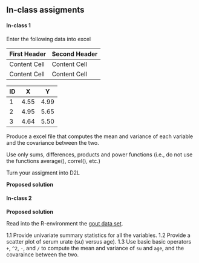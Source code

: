 

## In-class assigments


#### In-class 1

Enter the following data into excel

| First Header  | Second Header |
| ------------- | ------------- |
| Content Cell  | Content Cell  |
| Content Cell  | Content Cell  |


| ID | X | Y |
|-----|----|----|
|1 |	4.55	| 4.99 |
|2	| 4.95 |	5.65 |
| 3	| 4.64 |	5.50 |



Produce a excel file that computes the mean and variance of each variable and the covariance between the two.

Use only sums, differences, products and power functions (i.e., do not use the functions average(), correl(), etc.)

Turn your assigment into D2L

**Proposed solution**


#### In-class 2

**Proposed solution**


Read into the R-environment the [gout data set]().
 
1.1 Provide univariate summary statistics for all the variables.
1.2 Provide a scatter plot of serum urate (su) versus age).
1.3 Use basic basic operators `+`, `^2`, `-`, and `/` to compute the mean and variance of `su` and `age`, and the covaraince between the two.

```r


```
